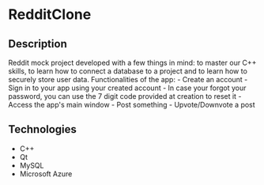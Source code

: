 # RedditClone

## Description
  Reddit mock project developed with a few things in mind: to master our C++ skills, to learn how to connect a database to a project and to learn how to securely store user data.
  Functionalities of the app: 
    - Create an account 
    - Sign in to your app using your created account
    - In case your forgot your password, you can use the 7 digit code provided at creation to reset it
    - Access the app's main window
    - Post something
    - Upvote/Downvote a post

## Technologies
  - C++
  - Qt
  - MySQL
  - Microsoft Azure

